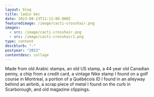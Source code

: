 ```yaml
---
layout: blog
title: ladie bec
date: 2023-08-23T11:11:00.000Z
featuredimage: /image/cacti-crosshair.png
images:
  - src: /image/cacti-crosshair.png
  - src: /image/cacti-crosshair2.png
type: content
descblurb: "-"
postyear: "2023"
contentdesc: collage
---
```

Made from old Arabic stamps, an old US stamp, a 44 year old Canadian penny, a chip from a credit card, a vintage Nike stamp I found on a golf course in Montreal, a portion of a Québécois ID I found in an alleyway behind an airbnb, a scrap piece of metal I found on the curb in Scarborough, and old magazine clippings. 
